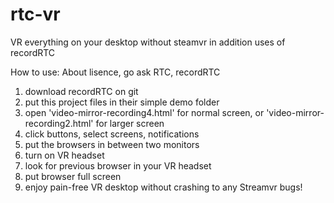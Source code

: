 # rtc-vr
VR everything on your desktop without steamvr in addition uses of recordRTC


How to use: About lisence, go ask RTC, recordRTC
1. download recordRTC on git
2. put this project files in their simple demo folder
3. open 'video-mirror-recording4.html' for normal screen, or 'video-mirror-recording2.html' for larger screen
4. click buttons, select screens, notifications
5. put the browsers in between two monitors
6. turn on VR headset
7. look for previous browser in your VR headset
8. put browser full screen
9. enjoy pain-free VR desktop without crashing to any Streamvr bugs!
